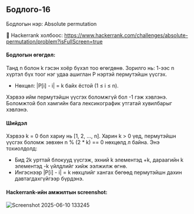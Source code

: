 ## Бодлого-16
Бодлогын нэр: Absolute permutation

🔗 Hackerrank холбоос: https://www.hackerrank.com/challenges/absolute-permutation/problem?isFullScreen=true

#### Бодлогын өгөгдөл:
Танд n болон k гэсэн хоёр бүхэл тоо өгөгдөнө. Зорилго нь: 1-ээс n хүртэл бүх тоог нэг удаа ашиглан P нэртэй пермутэйшн үүсгэх.
- Нөхцөл: |P[i] - i| = k байх ёстой (1 ≤ i ≤ n).

Хэрвээ ийм пермутэйшн үүсгэх боломжгүй бол -1 гэж хэвлэнэ. Боломжтой бол хамгийн бага лексикографик утгатай хувилбарыг хэвлэнэ.

#### Шийдэл
Хэрвээ k = 0 бол хариу нь [1, 2, ..., n].
Харин k > 0 үед, пермутэйшн үүсгэх боломж зөвхөн n % (2 * k) == 0 нөхцөлд л байна.
Энэ тохиолдолд:
- Бид 2k урттай блокууд үүсгэж, эхний k элементэд +k, дараагийн k элементэд -k үйлдлийг хийж ээлжилж өгнө.
- Ингэснээр |P[i] - i| = k нөхцлийг хангах бөгөөд пермутэйшн дахин давтагдахгүйгээр бүрдэнэ.

#### Hackerrank-ийн амжилтын screenshot: 
![Screenshot 2025-06-10 133245](https://github.com/user-attachments/assets/e88bd28b-9dcc-4a8e-addb-36c11d6e06d1)
